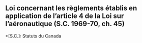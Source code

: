 ## Loi concernant les règlements établis en application de l’article 4 de la Loi sur l’aéronautique (S.C. 1969-70, ch. 45)
  *[S.C.]: Statuts du Canada
